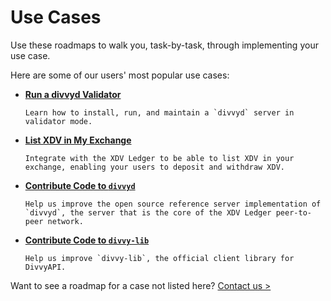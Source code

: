 # Use Cases

Use these roadmaps to walk you, task-by-task, through implementing your use case.

Here are some of our users' most popular use cases:

* **[Run a divvyd Validator](run-a-divvyd-validator.html)**

      Learn how to install, run, and maintain a `divvyd` server in validator mode.

* **[List XDV in My Exchange](list-xdv-in-your-exchange.html)**

      Integrate with the XDV Ledger to be able to list XDV in your exchange, enabling your users to deposit and withdraw XDV.

* **[Contribute Code to `divvyd`](contribute-code-to-divvyd.html)**

      Help us improve the open source reference server implementation of `divvyd`, the server that is the core of the XDV Ledger peer-to-peer network.

* **[Contribute Code to `divvy-lib`](contribute-code-to-divvy-lib.html)**

      Help us improve `divvy-lib`, the official client library for DivvyAPI.

Want to see a roadmap for a case not listed here? [Contact us >](mailto:docs@xdv.io)
